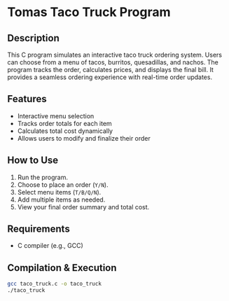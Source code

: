 # Tomas Taco Truck Program  

## Description  
This C program simulates an interactive taco truck ordering system. Users can choose from a menu of tacos, burritos, quesadillas, and nachos. The program tracks the order, calculates prices, and displays the final bill. It provides a seamless ordering experience with real-time order updates.  

## Features  
- Interactive menu selection  
- Tracks order totals for each item  
- Calculates total cost dynamically  
- Allows users to modify and finalize their order  

## How to Use  
1. Run the program.  
2. Choose to place an order (`Y/N`).  
3. Select menu items (`T/B/Q/N`).  
4. Add multiple items as needed.  
5. View your final order summary and total cost.  

## Requirements  
- C compiler (e.g., GCC)  

## Compilation & Execution  
```bash
gcc taco_truck.c -o taco_truck
./taco_truck
